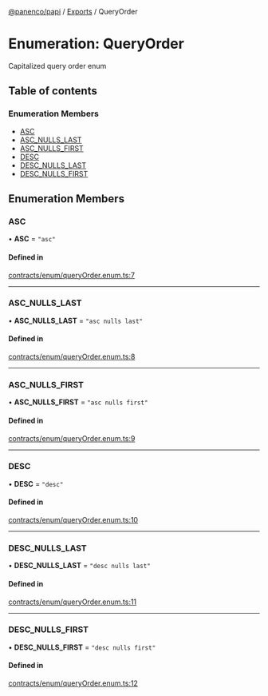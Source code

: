 [@panenco/papi](../README.md) / [Exports](../modules.md) / QueryOrder

# Enumeration: QueryOrder

Capitalized query order enum

## Table of contents

### Enumeration Members

- [ASC](QueryOrder.md#asc)
- [ASC\_NULLS\_LAST](QueryOrder.md#asc_nulls_last)
- [ASC\_NULLS\_FIRST](QueryOrder.md#asc_nulls_first)
- [DESC](QueryOrder.md#desc)
- [DESC\_NULLS\_LAST](QueryOrder.md#desc_nulls_last)
- [DESC\_NULLS\_FIRST](QueryOrder.md#desc_nulls_first)

## Enumeration Members

### ASC

• **ASC** = ``"asc"``

#### Defined in

[contracts/enum/queryOrder.enum.ts:7](https://github.com/Panenco/papi/blob/5bcfd4f/src/contracts/enum/queryOrder.enum.ts#L7)

___

### ASC\_NULLS\_LAST

• **ASC\_NULLS\_LAST** = ``"asc nulls last"``

#### Defined in

[contracts/enum/queryOrder.enum.ts:8](https://github.com/Panenco/papi/blob/5bcfd4f/src/contracts/enum/queryOrder.enum.ts#L8)

___

### ASC\_NULLS\_FIRST

• **ASC\_NULLS\_FIRST** = ``"asc nulls first"``

#### Defined in

[contracts/enum/queryOrder.enum.ts:9](https://github.com/Panenco/papi/blob/5bcfd4f/src/contracts/enum/queryOrder.enum.ts#L9)

___

### DESC

• **DESC** = ``"desc"``

#### Defined in

[contracts/enum/queryOrder.enum.ts:10](https://github.com/Panenco/papi/blob/5bcfd4f/src/contracts/enum/queryOrder.enum.ts#L10)

___

### DESC\_NULLS\_LAST

• **DESC\_NULLS\_LAST** = ``"desc nulls last"``

#### Defined in

[contracts/enum/queryOrder.enum.ts:11](https://github.com/Panenco/papi/blob/5bcfd4f/src/contracts/enum/queryOrder.enum.ts#L11)

___

### DESC\_NULLS\_FIRST

• **DESC\_NULLS\_FIRST** = ``"desc nulls first"``

#### Defined in

[contracts/enum/queryOrder.enum.ts:12](https://github.com/Panenco/papi/blob/5bcfd4f/src/contracts/enum/queryOrder.enum.ts#L12)
